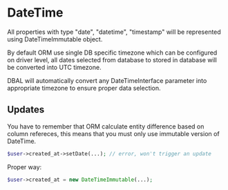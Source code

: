 # DateTime
All properties with type "date", "datetime", "timestamp" will be represented using DateTimeImmutable object.

By default ORM use single DB specific timezone which can be configured on driver level, all dates selected from database to stored in
database will be converted into UTC timezone.

DBAL will automatically convert any DateTimeInterface parameter into appropriate timezone to ensure proper data selection.

## Updates
You have to remember that ORM calculate entity difference based on column refereces, this means that you must only use immutable version of DateTime.

```php
$user->created_at->setDate(...); // error, won't trigger an update
```

Proper way:

```php
$user->created_at = new DateTimeImmutable(...);
```
